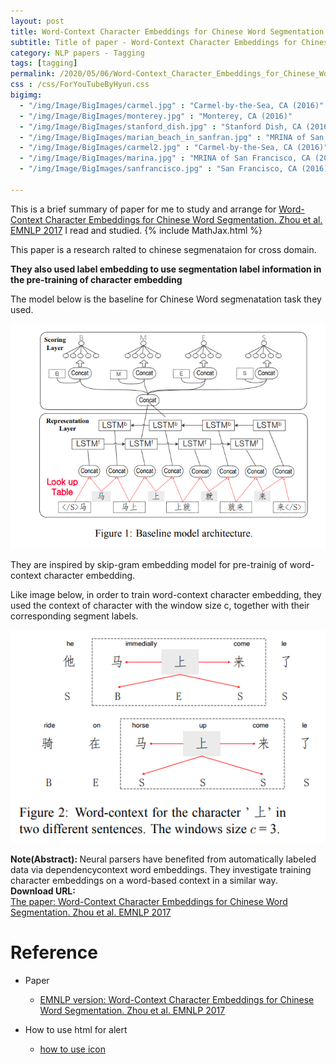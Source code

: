 ```yaml
---
layout: post
title: Word-Context Character Embeddings for Chinese Word Segmentation
subtitle: Title of paper - Word-Context Character Embeddings for Chinese Word Segmentation
category: NLP papers - Tagging
tags: [tagging]
permalink: /2020/05/06/Word-Context_Character_Embeddings_for_Chinese_Word_Segmentation/
css : /css/ForYouTubeByHyun.css
bigimg: 
  - "/img/Image/BigImages/carmel.jpg" : "Carmel-by-the-Sea, CA (2016)"
  - "/img/Image/BigImages/monterey.jpg" : "Monterey, CA (2016)"
  - "/img/Image/BigImages/stanford_dish.jpg" : "Stanford Dish, CA (2016)"
  - "/img/Image/BigImages/marian_beach_in_sanfran.jpg" : "MRINA of San Francisco, CA (2016)"
  - "/img/Image/BigImages/carmel2.jpg" : "Carmel-by-the-Sea, CA (2016)"
  - "/img/Image/BigImages/marina.jpg" : "MRINA of San Francisco, CA (2016)"
  - "/img/Image/BigImages/sanfrancisco.jpg" : "San Francisco, CA (2016)"
  
---
```


This is a brief summary of paper for me to study and arrange for [Word-Context Character Embeddings for Chinese Word Segmentation. Zhou et al. EMNLP 2017](https://www.aclweb.org/anthology/D17-1079/) I read and studied. 
{% include MathJax.html %}

This paper is a research ralted to chinese segmenataion for cross domain. 

**They also used label embedding to use segmentation label information in the pre-training of character embedding**

The model below is the baseline for Chinese Word segmenatation task they used.

![Zhou et al. EMNLP 2017](/img/Image/NaturalLanguageProcessing/NLPLabs/Paper_Investigation/Tagging/2020-05-06-Word-Context_Character_Embeddings_for_Chinese_Word_Segmentation/word-context_characte_embedding.PNG)

They are inspired by skip-gram embedding model for pre-trainig of word-context character embedding.

Like image below, in order to train word-context character embedding, they used the context of character with the window size c, together with their corresponding segment labels. 

![Zhou et al. EMNLP 2017](/img/Image/NaturalLanguageProcessing/NLPLabs/Paper_Investigation/Tagging/2020-05-06-Word-Context_Character_Embeddings_for_Chinese_Word_Segmentation/word_context.PNG)

<div class="alert alert-info" role="alert"><i class="fa fa-info-circle"></i> <b>Note(Abstract): </b>
Neural parsers have benefited from automatically labeled data via dependencycontext word embeddings. They investigate training character embeddings on a word-based context in a similar way.
</div>
    
<div class="alert alert-success" role="alert"><i class="fa fa-paperclip fa-lg"></i> <b>Download URL: </b><br>
  <a href="https://www.aclweb.org/anthology/D17-1079/">The paper: Word-Context Character Embeddings for Chinese Word Segmentation. Zhou et al. EMNLP 2017</a>
</div>

# Reference 

- Paper 
  - [EMNLP version: Word-Context Character Embeddings for Chinese Word Segmentation. Zhou et al. EMNLP 2017](https://www.aclweb.org/anthology/D17-1079/)
  
- How to use html for alert
  - [how to use icon](http://idratherbewriting.com/documentation-theme-jekyll/mydoc_icons.html)
    




























